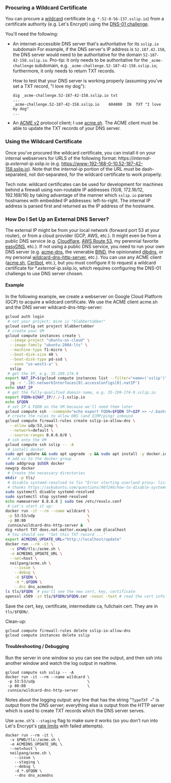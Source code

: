 ### Procuring a Wildcard Certificate

You can procure a [wildcard](https://en.wikipedia.org/wiki/Wildcard_certificate)
certificate (e.g. `*.52-0-56-137.sslip.io`) from a certificate authority (e.g.
Let's Encrypt) using the [DNS-01
challenge](https://letsencrypt.org/docs/challenge-types/#dns-01-challenge).

You'll need the following:

- An internet-accessible DNS server that's authoritative for its `sslip.io`
  subdomain For example, if the DNS server's IP address is `52.187.42.158`, the
  DNS server would need to be authoritative for the domain
  `52-187-42-158.sslip.io`.  Pro-tip: it only needs to be authoritative for the
  `_acme-challenge` subdomain, e.g. `_acme-challenge.52-187-42-158.sslip.io`;
  furthermore, it only needs to return TXT records.

  How to test that your DNS server is working properly (assuming you've set a
  TXT record, "I love my dog"):

  ```
  dig _acme-challenge.52-187-42-158.sslip.io txt
  ...
  _acme-challenge.52-187-42-158.sslip.io	604800	IN	TXT	"I love my dog"
  ...
  ```

- An [ACME
  v2](https://en.wikipedia.org/wiki/Automated_Certificate_Management_Environment)
  protocol client; I use [acme.sh](https://github.com/acmesh-official/acme.sh).
  The ACME client must be able to update the TXT records of your DNS server.

### Using the Wildcard Certificate

Once you've procured the wildcard certificate, you can install it on your
internal webservers for URLS of the following format:
https://*internal-ip.external-ip*.sslip.io (e.g.
<https://www-192-168-0-10.52-187-42-158.sslip.io>). Note that the _internal-ip_
portion of the URL _must_ be dash-separated, not dot-separated, for the wildcard
certificate to work properly.

Tech note: wildcard certificates can be used for development for machines behind
a firewall using non-routable IP addresses (10/8, 172.16/12, 192.168/16) by
taking advantage of the manner which `sslip.io` parses hostnames with embedded
IP addresses: left-to-right. The internal IP address is parsed first and
returned as the IP address of the hostname.

### How Do I Set Up an External DNS Server?

The external IP might be from your local network (forward port 53 at your
router), or from a cloud provider (GCP, AWS, etc.). It might even be from a
public DNS service (e.g. [Cloudflare](https://www.cloudflare.com/), [AWS Route
53](https://aws.amazon.com/route53/), my perennial favorite
[easyDNS](https://easydns.com/), etc.).  If not using a public DNS service, you
need to run your own DNS server (e.g.
[acme-dns](https://github.com/joohoi/acme-dns), the venerable
[BIND](https://en.wikipedia.org/wiki/BIND), the opinionated
[djbdns](https://cr.yp.to/djbdns.html), or my personal
[wildcard-dns-http-server](https://github.com/cunnie/sslip.io/tree/main/bosh-release/src/wildcard-dns-http-server),
etc.).  You can use any ACME client
([acme.sh](https://github.com/acmesh-official/acme.sh),
[Certbot](https://certbot.eff.org/), etc.), but you must configure it to request
a wildcard certificate for \*._external-ip_.sslip.io, which requires configuring
the DNS-01 challenge to use DNS server chosen.

#### Example

In the following example, we create a webserver on Google Cloud Platform (GCP)
to acquire a wildcard certificate. We use the ACME client acme.sh and the
DNS server wildcard-dns-http-server:

```bash
gcloud auth login
 # set your project; mine is "blabbertabber"
gcloud config set project blabbertabber
 # create your VM
gcloud compute instances create \
  --image-project "ubuntu-os-cloud" \
  --image-family "ubuntu-2004-lts" \
  --machine-type f1-micro \
  --boot-disk-size 40 \
  --boot-disk-type pd-ssd \
  --zone "us-west1-a" \
  sslip
 # get the IP, e.g. 35.199.174.9
export NAT_IP=$(gcloud compute instances list --filter="name=('sslip')" --format=json | \
  jq -r '.[0].networkInterfaces[0].accessConfigs[0].natIP')
echo $NAT_IP
 # get the fully-qualified domain name, e.g. 35-199-174-9.sslip.io
export FQDN=${NAT_IP//./-}.sslip.io
echo $FQDN
 # set IP & FQDN on the VM because we'll need them later
gcloud compute ssh --command="echo export FQDN=$FQDN IP=$IP >> ~/.bashrc" --zone=us-west1-a sslip
 # create the rules to allow DNS (and ICMP/ping) inbound
gcloud compute firewall-rules create sslip-io-allow-dns \
  --allow udp:53,icmp \
  --network=default \
  --source-ranges 0.0.0.0/0 \
 # ssh onto the VM
gcloud compute ssh sslip -- -A
 # install docker
sudo apt update && sudo apt upgrade -y && sudo apt install -y docker.io jq
 # add us to the docker group
sudo addgroup $USER docker
newgrp docker
 # Create the necessary directories
mkdir -p tls/
 # disable systemd-resolved to fix "Error starting userland proxy: listen tcp 0.0.0.0:53: bind: address already in use."
 # thanks https://askubuntu.com/questions/907246/how-to-disable-systemd-resolved-in-ubuntu
sudo systemctl disable systemd-resolved
sudo systemctl stop systemd-resolved
echo nameserver 8.8.8.8 | sudo tee /etc/resolv.conf
 # Let's start it up:
docker run -it --rm --name wildcard \
 -p 53:53/udp                       \
 -p 80:80                           \
 cunnie/wildcard-dns-http-server &
dig +short TXT does.not.matter.example.com @localhost
 # You should see `"Set this TXT record ..."`
export ACMEDNS_UPDATE_URL="http://localhost/update"
docker run --rm -it \
  -v $PWD/tls:/acme.sh \
  -e ACMEDNS_UPDATE_URL \
  --net=host \
  neilpang/acme.sh \
    --issue \
    --debug \
    -d $FQDN \
    -d *.$FQDN \
    --dns dns_acmedns
ls tls/$FQDN  # you'll see the new cert, key, certificate
openssl x509 -in tls/$FQDN/$FQDN.cer -noout -text # read the cert info
```

Save the cert, key, certificate, intermediate ca, fullchain cert. They are in
`tls/$FQDN/`.

Clean-up:

```
gcloud compute firewall-rules delete sslip-io-allow-dns
gcloud compute instances delete sslip
```

#### Troubleshooting / Debugging

Run the server in one window so you can see the output, and then ssh into
another window and watch the log output in realtime.

```
gcloud compute ssh sslip -- -A
docker run -it --rm --name wildcard \
 -p 53:53/udp                       \
 -p 80:80                           \
 cunnie/wildcard-dns-http-server
```

Notes about the logging output: any line that has the string "`TypeTXT →`" is
output from the DNS server; everything else is output from the HTTP server which
is used to create TXT records which the DNS server serves.

Use `acme.sh`'s `--staging` flag to make sure it works (so you don't run into
Let's Encrypt's [rate limits](https://letsencrypt.org/docs/rate-limits/) with
failed attempts).

```
docker run --rm -it \
  -v $PWD/tls:/acme.sh \
  -e ACMEDNS_UPDATE_URL \
  --net=host \
  neilpang/acme.sh \
    --issue \
    --staging \
    --debug \
    -d *.$FQDN \
    --dns dns_acmedns
```
